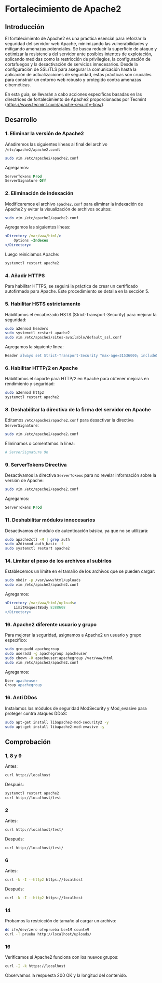 # Fortalecimiento de Apache2

## Introducción

El fortalecimiento de Apache2 es una práctica esencial para reforzar la seguridad del servidor web Apache, minimizando las vulnerabilidades y mitigando amenazas potenciales. Se busca reducir la superficie de ataque y optimizar la resistencia del servidor ante posibles intentos de explotación, aplicando medidas como la restricción de privilegios, la configuración de cortafuegos y la desactivación de servicios innecesarios. Desde la configuración de SSL/TLS para asegurar la comunicación hasta la aplicación de actualizaciones de seguridad, estas prácticas son cruciales para construir un entorno web robusto y protegido contra amenazas cibernéticas.

En esta guía, se llevarán a cabo acciones específicas basadas en las directrices de fortalecimiento de Apache2 proporcionadas por Tecmint (https://www.tecmint.com/apache-security-tips/).

## Desarrollo

### 1. Eliminar la versión de Apache2

Añadiremos las siguientes líneas al final del archivo `/etc/apache2/apache2.conf`:

```bash
sudo vim /etc/apache2/apache2.conf
```

Agregamos:

```apache
ServerTokens Prod
ServerSignature Off
```

### 2. Eliminación de indexación

Modificaremos el archivo `apache2.conf` para eliminar la indexación de Apache2 y evitar la visualización de archivos ocultos:

```bash
sudo vim /etc/apache2/apache2.conf
```

Agregamos las siguientes líneas:

```apache
<Directory /var/www/html/>
    Options -Indexes 
</Directory>
```

Luego reiniciamos Apache:

```bash
systemctl restart apache2
```

### 4. Añadir HTTPS

Para habilitar HTTPS, se seguirá la práctica de crear un certificado autofirmado para Apache. Este procedimiento se detalla en la sección 5.

### 5. Habilitar HSTS estrictamente

Habilitamos el encabezado HSTS (Strict-Transport-Security) para mejorar la seguridad:

```bash
sudo a2enmod headers
sudo systemctl restart apache2
sudo vim /etc/apache2/sites-available/default_ssl.conf
```

Agregamos la siguiente línea:

```apache
Header always set Strict-Transport-Security "max-age=31536000; includeSubDomains"
```

### 6. Habilitar HTTP/2 en Apache

Habilitamos el soporte para HTTP/2 en Apache para obtener mejoras en rendimiento y seguridad:

```bash
sudo a2enmod http2
systemctl restart apache2
```

### 8. Deshabilitar la directiva de la firma del servidor en Apache

Editamos `/etc/apache2/apache2.conf` para desactivar la directiva `ServerSignature`:

```bash
sudo vim /etc/apache2/apache2.conf
```

Eliminamos o comentamos la línea:

```apache
# ServerSignature On
```

### 9. ServerTokens Directiva

Desactivamos la directiva `ServerTokens` para no revelar información sobre la versión de Apache:

```bash
sudo vim /etc/apache2/apache2.conf
```

Agregamos:

```apache
ServerTokens Prod
```

### 11. Deshabilitar módulos innecesarios

Desactivamos el módulo de autenticación básica, ya que no se utilizará:

```bash
sudo apache2ctl -M | grep auth
sudo a2dismod auth_basic -f
sudo systemctl restart apache2
```

### 14. Limitar el peso de los archivos al subirlos

Establecemos un límite en el tamaño de los archivos que se pueden cargar:

```bash
sudo mkdir -p /var/www/html/uploads
sudo vim /etc/apache2/apache2.conf
```

Agregamos:

```apache
<Directory /var/www/html/uploads>
    LimitRequestBody 8388608
</Directory>
```

### 16. Apache2 diferente usuario y grupo

Para mejorar la seguridad, asignamos a Apache2 un usuario y grupo específico:

```bash
sudo groupadd apachegroup
sudo useradd -g apachegroup apacheuser
sudo chown -R apacheuser:apachegroup /var/www/html
sudo vim /etc/apache2/apache2.conf
```

Agregamos:

```apache
User apacheuser
Group apachegroup
```

### 16. Anti DDos

Instalamos los módulos de seguridad ModSecurity y Mod_evasive para proteger contra ataques DDoS:

```bash
sudo apt-get install libapache2-mod-security2 -y
sudo apt-get install libapache2-mod-evasive -y
```

## Comprobación

### 1, 8 y 9

Antes:

```bash
curl http://localhost
```

Después:

```bash
systemctl restart apache2
curl http://localhost/test
```

### 2

Antes:

```bash
curl http://localhost/test/
```

Después:

```bash
curl http://localhost/test/
```

### 6

Antes:

```bash
curl -k -I --http2 https://localhost
```

Después:

```bash
curl -k -I --http2 https://localhost
```

### 14

Probamos la restricción de tamaño al cargar un archivo:

```bash
dd if=/dev/zero of=prueba bs=1M count=9
curl -T prueba http://localhost/uploads/
```

### 16

Verificamos si Apache2 funciona con los nuevos grupos:

```bash
curl -I -k https://localhost
```

Observamos la respuesta 200 OK y la longitud del contenido.
